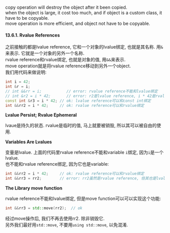 copy operation will destroy the object after it been copied.  
when the object is large, it cost too much, and if object is a custom class, it have to be copyable.  
move operation is more efficient, and object not have to be copyable.

#### 13.6.1. Rvalue References

之前接触的都是lvalue reference, 它和一个对象的lvalue绑定, 也就是其名称. 用`&`来表示. 它就是一个对象的另外一个名称.  
rvalue reference和rvalue绑定, 也就是对象的值, 用`&&`来表示.  
move operation就是将rvalue reference移动到另外一个object.  
我们用代码来做说明:
```cpp
int i = 42;
int &r = i;
// int &&rr = i;           // error: rvalue reference不能和lvalue绑定
// int &r2 = i * 42;       // error: r2是lvalue reference, i * 42是rvalue
const int &r3 = i * 42; // ok: lvalue reference可以和const int绑定
int &&rr2 = i * 42;     // ok: rvalue reference可以和rvalue绑定
```

**Lvalue Persist; Rvalue Ephemeral**

lvaue是持久的状态. rvalue是临时的值, 马上就要被销毁, 所以其可以被自由的使用.

**Variables Are Lvalues**

变量是lvalue. 上面的代码里rvalue reference不能和variable `i`绑定, 因为`i`是一个lvalue.  
也不能和rvalue reference绑定, 因为它也是variable:
```cpp
int &&rr2 = i * 42;     // ok: rvalue reference可以和rvalue绑定
int &&rr3 = rr2;        // error: rr2虽然是rvalue reference, 但其也是lvalue
```

**The Library move function**

rvalue reference不能和lvalue绑定, 但是move function可以可以实现这个功能:
```cpp
int &&rr3 = std::move(rr2);  // ok
```
经过move操作后, 我们不再去使用rr2. 除非销毁它.  
另外我们最好用`std::move`, 不要用`using std::move`, 以免混淆.